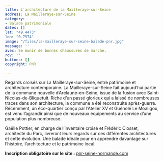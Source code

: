 ```yaml
---
title: L’architecture de la Mailleraye-sur-Seine
address: La Mailleraye-sur-Seine
category:
- Balade patrimoniale
dates: []
lat: "49.4473"
lon: "0.7574"
image: "/files/la-mailleraye-sur-seine-balade-pnr.jpg"
message: ''
avec: Se munir de bonnes chaussures de marche.
rdv: ''
buttons: []
copyright: PNR

---
```

Regards croisés sur La Mailleraye-sur-Seine, entre patrimoine et architecture contemporaine. La Mailleraye-sur-Seine fait aujourd’hui partie de la commune nouvelle d’Arelaune-en-Seine, issue de la fusion avec Saint-Nicolas-de-Bliquetuit. Riche d’un passé glorieux qui a laissé de nombreuses traces dans son architecture, la commune a été reconstruite après-guerre. Récemment, un éco-quartier conçu par l’Atelier XV et Guénolé Le Moaligou, est venu l’agrandir ainsi que de nouveaux équipements au service d’une population plus nombreuse. 

Gaëlle Pottier, en charge de l’inventaire croisé et Frédéric Closset, architecte du Parc, livreront leurs regards sur ces différentes architectures et cette évolution. Une balade idéale pour en apprendre davantage sur l’histoire, l’architecture et le patrimoine local.

**Inscription obligatoire sur le site :** [pnr-seine-normande.com](http://www.pnr-seine-normande.com)